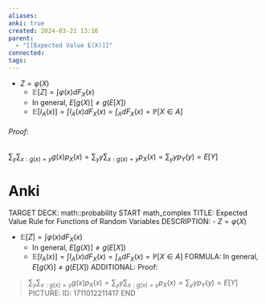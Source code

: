 ```yaml
---
aliases: 
anki: true
created: 2024-03-21 13:16
parent:
  - "[[Expected Value E(X)]]"
connected: 
tags:
---
```


- $Z = \varphi(X)$
    - $\mathbb{E}[Z] = \int \varphi(x) dF_X(x)$
    - In general, $E[g(X)] \neq g(E[X])$
    - $\mathbb{E}[I_A(x)] = \int I_A(x) dF_X(x) = \int_A dF_X(x) = \mathbb{P}[X \in A]$

###### Proof:
$\sum_y \sum_{x:g(x)=y} g(x) p_X(x) = \sum_y y \sum_{x:g(x)=y} p_X(x) = \sum_y y p_Y(y) = E[Y]$


# Anki
TARGET DECK: math::probability
START
math_complex
TITLE: Expected Value Rule for Functions of Random Variables
DESCRIPTION: - $Z = \varphi(X)$
- $\mathbb{E}[Z] = \int \varphi(x) dF_X(x)$
    - In general, $E[g(X)] \neq g(E[X])$
    - $\mathbb{E}[I_A(x)] = \int I_A(x) dF_X(x) = \int_A dF_X(x) = \mathbb{P}[X \in A]$
FORMULA: In general, $E[g(X)] \neq g(E[X])$
ADDITIONAL: Proof:
> $\sum_y \sum_{x:g(x)=y} g(x) p_X(x) = \sum_y y \sum_{x:g(x)=y} p_X(x) = \sum_y y p_Y(y) = E[Y]$
PICTURE:
ID: 1711012211417
END
